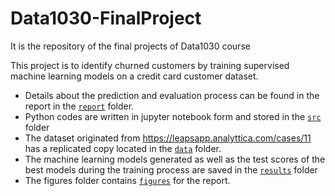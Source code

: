 # Data1030-FinalProject
It is the repository of the final projects of Data1030 course

This project is to identify churned customers by training supervised machine learning models on a credit card customer dataset. 
  - Details about the prediction and evaluation process can be found in the report in the [`report`](/report) folder. 
  - Python codes are written in jupyter notebook form and stored in the [`src`](/src) folder 
  - The dataset originated from https://leapsapp.analyttica.com/cases/11 has a replicated copy located in the [`data`](/data) folder. 
  - The machine learning models generated as well as the test scores of the best models during the training process are saved in the [`results`](/results) folder  
  - The figures folder contains [`figures`](/figures) for the report.
